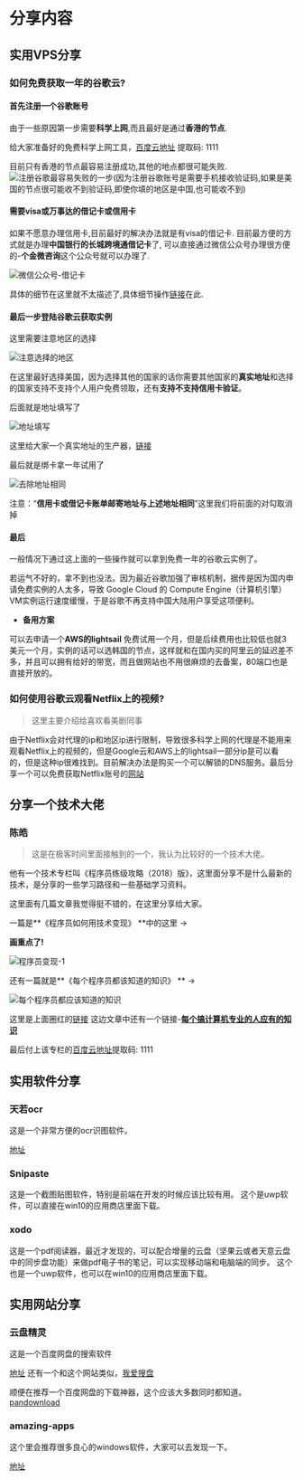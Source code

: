 # 分享内容



## 实用VPS分享
### 如何免费获取一年的谷歌云?

#### 首先注册一个谷歌账号
由于一些原因第一步需要**科学上网**,而且最好是通过**香港的节点**.

给大家准备好的免费科学上网工具，[百度云地址](https://pan.baidu.com/s/18xbii0zGiyG1S3ToZVwD2Q) 提取码: 1111

目前只有香港的节点最容易注册成功,其他的地点都很可能失败.![注册谷歌最容易失败的一步](share_images/注册谷歌最容易失败的一步.png)(因为注册谷歌账号是需要手机接收验证码,如果是美国的节点很可能收不到验证码,即使你填的地区是中国,也可能收不到)

#### 需要visa或万事达的借记卡或信用卡
如果不愿意办理信用卡,目前最好的解决办法就是有visa的借记卡.
目前最方便的方式就是办理**中国银行的长城跨境通借记卡**了,
可以直接通过微信公众号办理很方便的-**个金微咨询**这个公众号就可以办理了.

![微信公众号-借记卡](share_images/微信公众号-借记卡.png)

具体的细节在这里就不太描述了,具体细节操作[链接](https://poplite.xyz/post/2018/03/05/boc-debit-card-guide-for-online-payment.html)在此.

#### 最后一步登陆谷歌云获取实例

这里需要注意地区的选择

![注意选择的地区](share_images/注意选择的地区.jpg)

在这里最好选择美国，因为选择其他的国家的话你需要其他国家的**真实地址**和选择的国家支持不支持个人用户免费领取，还有**支持不支持信用卡验证**。

后面就是地址填写了

![地址填写](share_images/地址填写.jpg)

这里给大家一个真实地址的生产器，[链接](http://haoweichi.com/More/meiguo_zhenshi_dizhi)

最后就是绑卡拿一年试用了

![去除地址相同](share_images/去除地址相同.jpg)

注意：“**信用卡或借记卡账单邮寄地址与上述地址相同**”这里我们将前面的对勾取消掉

#### 最后

一般情况下通过这上面的一些操作就可以拿到免费一年的谷歌云实例了。

若运气不好的，拿不到也没法。因为最近谷歌加强了审核机制，据传是因为国内申请免费实例的人太多，导致 Google Cloud 的 Compute Engine（计算机引擎）VM实例运行速度缓慢，于是谷歌不再支持中国大陆用户享受这项便利。

- **备用方案**

可以去申请一个**AWS的lightsail** 免费试用一个月，但是后续费用也比较低也就3美元一个月，实例的话可以选韩国的节点，这样就和在国内买的阿里云的延迟差不多，并且可以拥有给好的带宽，而且做网站也不用很麻烦的去备案，80端口也是直接开放的。

### 如何使用谷歌云观看Netflix上的视频?

> 这里主要介绍给喜欢看美剧同事

由于Netflix会对代理的ip和地区ip进行限制，导致很多科学上网的代理是不能用来观看Netflix上的视频的，但是Google云和AWS上的lightsail一部分ip是可以看的，但是这种ip很难找到。目前解决办法是购买一个可以解锁的DNS服务。最后分享一个可以免费获取Netflix账号的[网站](https://www.uud.me/)

## 分享一个技术大佬

### 陈皓

> 这是在极客时间里面接触到的一个，我认为比较好的一个技术大佬。

他有一个技术专栏叫《程序员练级攻略（2018）版》，这里面分享不是什么最新的技术，是分享的一些学习路径和一些基础学习资料。

这里面有几篇文章我觉得挺不错的，在这里分享给大家。

一篇是**《程序员如何用技术变现》 **中的这里 ->

**画重点了!**

![程序员变现-1](share_images/程序员变现-1.png)

还有一篇就是**《每个程序员都该知道的知识》 ** ->

![每个程序员都应该知道的知识](share_images/每个程序员都应该知道的知识.png)

这里是上面圈红的[链接](https://stackoverflow.com/questions/1711/what-is-the-single-most-influential-book-every-programmer-should-read)
这边文章中还有一个链接-[**每个搞计算机专业的人应有的知识**](http://matt.might.net/articles/what-cs-majors-should-know/)

最后付上该专栏的[百度云地址](https://pan.baidu.com/s/1XTomq3s4WZpb8o1mN0lIpg)提取码: 1111

## 实用软件分享

### 天若ocr

这是一个非常方便的ocr识图软件。

[地址](https://tianruoocr.cn/)

### Snipaste

这是一个截图贴图软件，特别是前端在开发的时候应该比较有用。
这个是uwp软件，可以直接在win10的应用商店里面下载。

### xodo

这是一个pdf阅读器，最近才发现的，可以配合增量的云盘（坚果云或者天意云盘中的同步盘功能）来做pdf电子书的笔记，可以实现移动端和电脑端的同步。
这个也是一个uwp软件，也可以在win10的应用商店里面下载。

## 实用网站分享
### 云盘精灵

这是一个百度网盘的搜索软件

[地址](https://www.yunpanjingling.com/)
还有一个和这个网站类似，[我爱搜盘](https://www.52sopan.com/index.html)

顺便在推荐一个百度网盘的下载神器，这个应该大多数同时都知道。[pandownload](https://pandownload.com/)

### amazing-apps

这个里会推荐很多良心的windows软件，大家可以去发现一下。

[地址](https://amazing-apps.gitbook.io/windows-apps-that-amaze-us/zh-cn/summary)